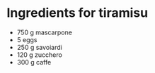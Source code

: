 # Ingredients for tiramisu
* 750 g mascarpone
* 5 eggs
* 250 g savoiardi
* 120 g zucchero
* 300 g caffe
